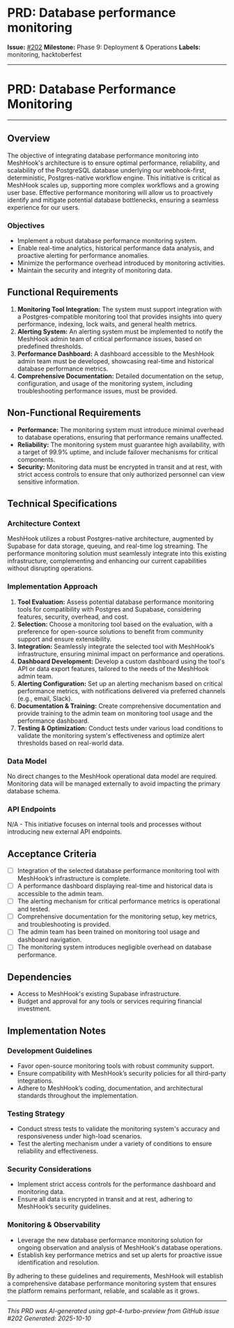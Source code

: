 # PRD: Database performance monitoring

**Issue:** [#202](https://github.com/profullstack/meshhook/issues/202)
**Milestone:** Phase 9: Deployment & Operations
**Labels:** monitoring, hacktoberfest

---

# PRD: Database Performance Monitoring

---

## Overview

The objective of integrating database performance monitoring into MeshHook's architecture is to ensure optimal performance, reliability, and scalability of the PostgreSQL database underlying our webhook-first, deterministic, Postgres-native workflow engine. This initiative is critical as MeshHook scales up, supporting more complex workflows and a growing user base. Effective performance monitoring will allow us to proactively identify and mitigate potential database bottlenecks, ensuring a seamless experience for our users.

### Objectives

- Implement a robust database performance monitoring system.
- Enable real-time analytics, historical performance data analysis, and proactive alerting for performance anomalies.
- Minimize the performance overhead introduced by monitoring activities.
- Maintain the security and integrity of monitoring data.

## Functional Requirements

1. **Monitoring Tool Integration:** The system must support integration with a Postgres-compatible monitoring tool that provides insights into query performance, indexing, lock waits, and general health metrics.
2. **Alerting System:** An alerting system must be implemented to notify the MeshHook admin team of critical performance issues, based on predefined thresholds.
3. **Performance Dashboard:** A dashboard accessible to the MeshHook admin team must be developed, showcasing real-time and historical database performance metrics.
4. **Comprehensive Documentation:** Detailed documentation on the setup, configuration, and usage of the monitoring system, including troubleshooting performance issues, must be provided.

## Non-Functional Requirements

- **Performance:** The monitoring system must introduce minimal overhead to database operations, ensuring that performance remains unaffected.
- **Reliability:** The monitoring system must guarantee high availability, with a target of 99.9% uptime, and include failover mechanisms for critical components.
- **Security:** Monitoring data must be encrypted in transit and at rest, with strict access controls to ensure that only authorized personnel can view sensitive information.

## Technical Specifications

### Architecture Context

MeshHook utilizes a robust Postgres-native architecture, augmented by Supabase for data storage, queuing, and real-time log streaming. The performance monitoring solution must seamlessly integrate into this existing infrastructure, complementing and enhancing our current capabilities without disrupting operations.

### Implementation Approach

1. **Tool Evaluation:** Assess potential database performance monitoring tools for compatibility with Postgres and Supabase, considering features, security, overhead, and cost.
2. **Selection:** Choose a monitoring tool based on the evaluation, with a preference for open-source solutions to benefit from community support and ensure extensibility.
3. **Integration:** Seamlessly integrate the selected tool with MeshHook’s infrastructure, ensuring minimal impact on performance and operations.
4. **Dashboard Development:** Develop a custom dashboard using the tool's API or data export features, tailored to the needs of the MeshHook admin team.
5. **Alerting Configuration:** Set up an alerting mechanism based on critical performance metrics, with notifications delivered via preferred channels (e.g., email, Slack).
6. **Documentation & Training:** Create comprehensive documentation and provide training to the admin team on monitoring tool usage and the performance dashboard.
7. **Testing & Optimization:** Conduct tests under various load conditions to validate the monitoring system's effectiveness and optimize alert thresholds based on real-world data.

### Data Model

No direct changes to the MeshHook operational data model are required. Monitoring data will be managed externally to avoid impacting the primary database schema.

### API Endpoints

N/A - This initiative focuses on internal tools and processes without introducing new external API endpoints.

## Acceptance Criteria

- [ ] Integration of the selected database performance monitoring tool with MeshHook’s infrastructure is complete.
- [ ] A performance dashboard displaying real-time and historical data is accessible to the admin team.
- [ ] The alerting mechanism for critical performance metrics is operational and tested.
- [ ] Comprehensive documentation for the monitoring setup, key metrics, and troubleshooting is provided.
- [ ] The admin team has been trained on monitoring tool usage and dashboard navigation.
- [ ] The monitoring system introduces negligible overhead on database performance.

## Dependencies

- Access to MeshHook's existing Supabase infrastructure.
- Budget and approval for any tools or services requiring financial investment.

## Implementation Notes

### Development Guidelines

- Favor open-source monitoring tools with robust community support.
- Ensure compatibility with MeshHook’s security policies for all third-party integrations.
- Adhere to MeshHook’s coding, documentation, and architectural standards throughout the implementation.

### Testing Strategy

- Conduct stress tests to validate the monitoring system's accuracy and responsiveness under high-load scenarios.
- Test the alerting mechanism under a variety of conditions to ensure reliability and effectiveness.

### Security Considerations

- Implement strict access controls for the performance dashboard and monitoring data.
- Ensure all data is encrypted in transit and at rest, adhering to MeshHook’s security guidelines.

### Monitoring & Observability

- Leverage the new database performance monitoring solution for ongoing observation and analysis of MeshHook's database operations.
- Establish key performance metrics and set up alerts for proactive issue identification and resolution.

By adhering to these guidelines and requirements, MeshHook will establish a comprehensive database performance monitoring system that ensures the platform remains performant, reliable, and scalable as it grows.

---

*This PRD was AI-generated using gpt-4-turbo-preview from GitHub issue #202*
*Generated: 2025-10-10*
